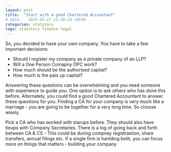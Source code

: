 ```yaml
---
layout: post
title:  "Start with a good Chartered Accountant"
# date:   2025-03-27 15:38:10 +0530
categories: statutory
tags: statutory finance legal
---
```


So, you decided to have your own company. You have to take a few important decisions:
- Should I register my company as a private company of an LLP?
- Will a One Person Comapny OPC work?
- How much should be the authorised capital?
- How much is the pais up capital?

Answering these questions can be overwhelming and you need someone with experience to guide you. One option is to ask others who has done this before. Alternately, you could find a good Chartered Accountant to answer these questions for you. Finding a CA for your company is very much like a marriage - you are going to be together for a very long time. So choose wisely. 

Pick a CA who has worked with starups before. They should also have tieups with Company Secretaries. There is a log of going back and forth between CA & CS - This could be during compnay registrastion, share transfers, annual filings etc. If a single firm is hanlding both, you can focus more  on things that matters - building your company